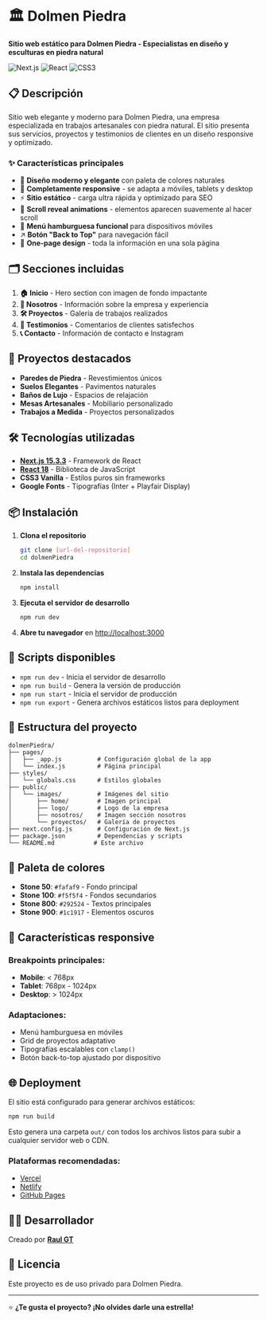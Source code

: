 # 🏛️ Dolmen Piedra

**Sitio web estático para Dolmen Piedra - Especialistas en diseño y esculturas en piedra natural**

![Next.js](https://img.shields.io/badge/Next.js-15.3.3-black)
![React](https://img.shields.io/badge/React-18-blue)
![CSS3](https://img.shields.io/badge/CSS3-Vanilla-1572B6)

## 📋 Descripción

Sitio web elegante y moderno para Dolmen Piedra, una empresa especializada en trabajos artesanales con piedra natural. El sitio presenta sus servicios, proyectos y testimonios de clientes en un diseño responsive y optimizado.

### ✨ Características principales

- 🎨 **Diseño moderno y elegante** con paleta de colores naturales
- 📱 **Completamente responsive** - se adapta a móviles, tablets y desktop
- ⚡ **Sitio estático** - carga ultra rápida y optimizado para SEO
- 🔄 **Scroll reveal animations** - elementos aparecen suavemente al hacer scroll
- 🍔 **Menú hamburguesa funcional** para dispositivos móviles
- ↗️ **Botón "Back to Top"** para navegación fácil
- 🎯 **One-page design** - toda la información en una sola página

## 🗂️ Secciones incluidas

1. **🏠 Inicio** - Hero section con imagen de fondo impactante
2. **👥 Nosotros** - Información sobre la empresa y experiencia
3. **🛠️ Proyectos** - Galería de trabajos realizados
4. **💬 Testimonios** - Comentarios de clientes satisfechos
5. **📞 Contacto** - Información de contacto e Instagram

## 🚀 Proyectos destacados

- **Paredes de Piedra** - Revestimientos únicos
- **Suelos Elegantes** - Pavimentos naturales
- **Baños de Lujo** - Espacios de relajación
- **Mesas Artesanales** - Mobiliario personalizado
- **Trabajos a Medida** - Proyectos personalizados

## 🛠️ Tecnologías utilizadas

- **[Next.js 15.3.3](https://nextjs.org/)** - Framework de React
- **[React 18](https://reactjs.org/)** - Biblioteca de JavaScript
- **CSS3 Vanilla** - Estilos puros sin frameworks
- **Google Fonts** - Tipografías (Inter + Playfair Display)

## 📦 Instalación

1. **Clona el repositorio**
   ```bash
   git clone [url-del-repositorio]
   cd dolmenPiedra
   ```

2. **Instala las dependencias**
   ```bash
   npm install
   ```

3. **Ejecuta el servidor de desarrollo**
   ```bash
   npm run dev
   ```

4. **Abre tu navegador** en [http://localhost:3000](http://localhost:3000)

## 🔧 Scripts disponibles

- `npm run dev` - Inicia el servidor de desarrollo
- `npm run build` - Genera la versión de producción
- `npm run start` - Inicia el servidor de producción
- `npm run export` - Genera archivos estáticos listos para deployment

## 📁 Estructura del proyecto

```
dolmenPiedra/
├── pages/
│   ├── _app.js          # Configuración global de la app
│   └── index.js         # Página principal
├── styles/
│   └── globals.css      # Estilos globales
├── public/
│   └── images/          # Imágenes del sitio
│       ├── home/        # Imagen principal
│       ├── logo/        # Logo de la empresa
│       ├── nosotros/    # Imagen sección nosotros
│       └── proyectos/   # Galería de proyectos
├── next.config.js       # Configuración de Next.js
├── package.json         # Dependencias y scripts
└── README.md           # Este archivo
```

## 🎨 Paleta de colores

- **Stone 50**: `#fafaf9` - Fondo principal
- **Stone 100**: `#f5f5f4` - Fondos secundarios
- **Stone 800**: `#292524` - Textos principales
- **Stone 900**: `#1c1917` - Elementos oscuros

## 📱 Características responsive

### Breakpoints principales:
- **Mobile**: < 768px
- **Tablet**: 768px - 1024px
- **Desktop**: > 1024px

### Adaptaciones:
- Menú hamburguesa en móviles
- Grid de proyectos adaptativo
- Tipografías escalables con `clamp()`
- Botón back-to-top ajustado por dispositivo

## 🌐 Deployment

El sitio está configurado para generar archivos estáticos:

```bash
npm run build
```

Esto genera una carpeta `out/` con todos los archivos listos para subir a cualquier servidor web o CDN.

### Plataformas recomendadas:
- [Vercel](https://vercel.com/)
- [Netlify](https://netlify.com/)
- [GitHub Pages](https://pages.github.com/)

## 👨‍💻 Desarrollador

Creado por **[Raul GT](https://www.linkedin.com/in/raul-garcia-torrejon/)**

## 📄 Licencia

Este proyecto es de uso privado para Dolmen Piedra.

---

⭐ **¿Te gusta el proyecto? ¡No olvides darle una estrella!** 